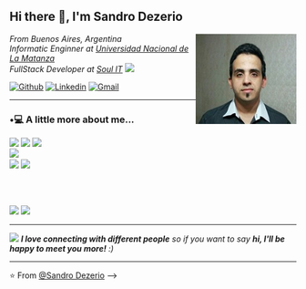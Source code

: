 <h2>Hi there 👋, I'm Sandro Dezerio</h2>

<img align='right' src="https://github.com/SandroSD/SandroSD/blob/main/foto_cv.jpg" />

<p>
  <em>
    From Buenos Aires, Argentina </br>
    Informatic Enginner at <a href="https://www.unlam.edu.ar/">Universidad Nacional de La Matanza</a>
    <!--img src="https://media.giphy.com/media/fYSnHlufseco8Fh93Z/giphy.gif" width="30"--></br>
    FullStack Developer at <a href="https://soulit.io/">Soul IT</a>
    <img src="https://media.giphy.com/media/WUlplcMpOCEmTGBtBW/giphy.gif" width="30"></br>
  </em>
</p>

[![Github](https://img.shields.io/badge/-Github-000?style=flat&logo=Github&logoColor=white)](https://github.com/SandroSD)
[![Linkedin](https://img.shields.io/badge/-LinkedIn-blue?style=flat&logo=Linkedin&logoColor=white)](https://www.linkedin.com/in/sandro-dezerio-7a1060b9/)
[![Gmail](https://img.shields.io/badge/-Gmail-c14438?style=flat&logo=Gmail&logoColor=white)](mailto:sdezerio@gmail.com)

---
### •💻 A little more about me...  

<span>
  <!-- Tecnologías Iniciales --->
  <img src="https://img.shields.io/badge/-HTML5-E34F26?style=flat&logo=html5&logoColor=white">
  <img src="https://img.shields.io/badge/-CSS3-1572B6?style=flat&logo=css3&logoColor=white">  
  <img src="https://img.shields.io/badge/-JavaScript-eed718?style=flat&logo=javascript&logoColor=ffffff">
</span> <br/>
<span>
  <!-- Framework CSS --->
  <img src="https://img.shields.io/badge/-Bootstrap-563D7C?style=flat&logo=bootstrap&logoColor=white"> 
</span> <br/>
<span>
  <!-- FrontEnd --->
  <img src="https://img.shields.io/badge/-JQuery-blue?style=flat&logo=jquery">
  <img src="https://img.shields.io/badge/-React-000000?style=flat&logo=react&logoColor=00c8ff">

</span> <br/>
<span>
  <!-- BackEnd --->
  
</span> <br/>
<span>
  <img src="https://img.shields.io/badge/-MySQL-black?style=flat&logo=mysql">
  <img src="https://img.shields.io/badge/-MongoDB-FCA121?style=flat&logo=mongodb">
</span>





---
<img src="https://media.giphy.com/media/LnQjpWaON8nhr21vNW/giphy.gif" width="60"> <em><b>I love connecting with different people</b> so if you want to say <b>hi, I'll be happy to meet you more!</b> :)</em>

---

⭐️ From [@Sandro Dezerio](https://github.com/SandroSD)
-->
